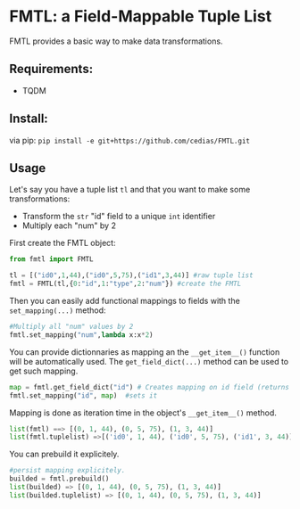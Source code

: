 # FMTL: a Field-Mappable Tuple List

FMTL provides a basic way to make data transformations.

## Requirements:

- TQDM

## Install:
via pip: `pip install -e git+https://github.com/cedias/FMTL.git`

## Usage

Let's say you have a tuple list `tl` and that you want to make some transformations:

- Transform the `str` "id" field to a unique `int` identifier
- Multiply each "num" by 2

First create the FMTL object:

```python
from fmtl import FMTL

tl = [("id0",1,44),("id0",5,75),("id1",3,44)] #raw tuple list
fmtl = FMTL(tl,{0:"id",1:"type",2:"num"}) #create the FMTL

```
Then you can easily add functional mappings to fields with the `set_mapping(...)` method:

```python
#Multiply all "num" values by 2
fmtl.set_mapping("num",lambda x:x*2)
```

You can provide dictionnaries as mapping an the `__get_item__()` function will be automatically used.
The `get_field_dict(...)` method can be used to get such mapping. 
```python
map = fmtl.get_field_dict("id") # Creates mapping on id field (returns dict())
fmtl.set_mapping("id", map)  #sets it
```
Mapping is done as iteration time in the object's `__get_item__()` method.

```python
list(fmtl) ==> [(0, 1, 44), (0, 5, 75), (1, 3, 44)] 
list(fmtl.tuplelist) =>[('id0', 1, 44), ('id0', 5, 75), ('id1', 3, 44)]
```
You can prebuild it explicitely.
```python
#persist mapping explicitely.
builded = fmtl.prebuild()
list(builded) => [(0, 1, 44), (0, 5, 75), (1, 3, 44)] 
list(builded.tuplelist) => [(0, 1, 44), (0, 5, 75), (1, 3, 44)] 
```
